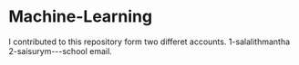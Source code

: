 # Machine-Learning

I contributed to this repository form two differet accounts.
1-salalithmantha
2-saisurym---school email.
